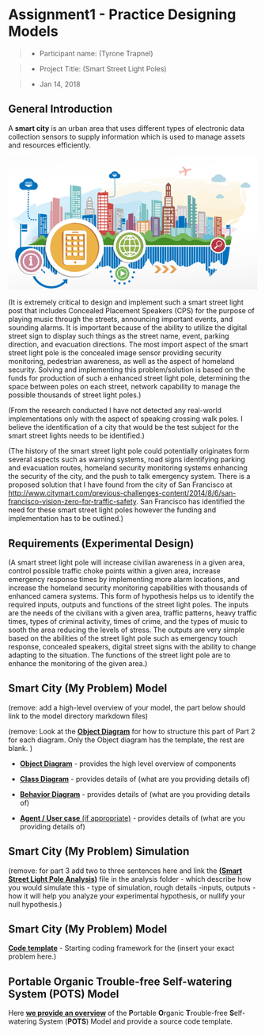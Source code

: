 # Assignment1 - Practice Designing Models



> * Participant name: (Tyrone Trapnel)

> * Project Title: (Smart Street Light Poles)

> * Jan 14, 2018

## General Introduction

A **smart city** is an urban area that uses different types of electronic data collection sensors to supply information which is used to manage assets and resources efficiently.

![Image of Smart City](diagrams/smart-city.png)



(It is extremely critical to design and implement such a smart street light post that includes Concealed Placement Speakers (CPS) for the purpose of playing music through the streets, announcing important events, and sounding alarms.   It is important because of the ability to utilize the digital street sign to display such things as the street name, event, parking direction, and evacuation directions.  The most import aspect of the smart street light pole is the concealed image sensor providing security monitoring, pedestrian awareness, as well as the aspect of homeland security.   Solving and implementing this problem/solution is based on the funds for production of such a enhanced street light pole, determining the space between poles on each street, network capability to manage the possible thousands of street light poles.)



(From the research conducted I have not detected any real-world implementations only with the aspect of speaking crossing walk poles.  I believe the identification of a city that would be the test subject for the smart street lights needs to be identified.)



(The history of the smart street light pole could potentially originates form several aspects such as warning systems, road signs identifying parking and evacuation routes, homeland security monitoring systems enhancing the security of the city, and the push to talk emergency system.  There is a proposed solution that I have found from the city of San Francisco at http://www.citymart.com/previous-challenges-content/2014/8/6/san-francisco-vision-zero-for-traffic-safety.  San Francisco has identified the need for these smart street light poles however the funding and implementation has to be outlined.)



## Requirements (Experimental Design)



(A smart street light pole will increase civilian awareness in a given area, control possible traffic choke points within a given area, increase emergency response times by implementing more alarm locations, and increase the homeland security monitoring capabilities with thousands of enhanced camera systems.  This form of hypothesis helps us to identify the required inputs, outputs and functions of the street light poles.  The inputs are the needs of the civilians with a given area, traffic patterns, heavy traffic times, types of criminal activity, times of crime, and the types of music to sooth the area reducing the levels of stress. The outputs are very simple based on the abilities of the street light pole such as emergency touch response, concealed speakers, digital street signs with the ability to change adapting to the situation.  The functions of the street light pole are to enhance the monitoring of the given area.)



## Smart City (My Problem) Model



(remove: add a high-level overview of your model, the part below should link to the model directory markdown files)

(remove: Look at the [**Object Diagram**](model/object_diagram.md) for how to structure this part of Part 2 for each diagram. Only the Object diagram has the template, the rest are blank. )



* [**Object Diagram**](model/object_diagram.md) - provides the high level overview of components

* [**Class Diagram**](model/class_diagram.md) - provides details of (what are you providing details of)

* [**Behavior Diagram**](model/behavior_diagram.md) - provides details of (what are you providing details of)

* [**Agent / User case** (if appropriate)](model/agent_usecase_diagram.md) - provides details of (what are you providing details of)



## Smart City (My Problem) Simulation



(remove: for part 3 add two to three sentences here and link the [**(Smart Street Light Pole Analysis)**](analysis/README.md) file in the analysis folder - which describe how you would simulate this - type of simulation, rough details -inputs, outputs - how it will help you analyze your experimental hypothesis, or nullify your null hypothesis.)





## Smart City (My Problem) Model

[**Code template**](code/README.md) - Starting coding framework for the (insert your exact problem here.)



## **P**ortable **O**rganic **T**rouble-free **S**elf-watering System (**POTS**) Model

Here [**we provide an overview**](code/POTS_system/README.md) of the **P**ortable **O**rganic **T**rouble-free **S**elf-watering System (**POTS**) Model and provide a source code template.

